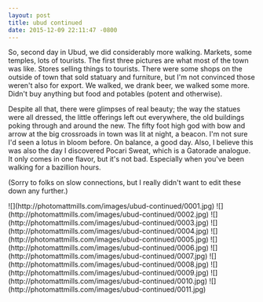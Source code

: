 ```yaml
---
layout: post
title: ubud continued
date: 2015-12-09 22:11:47 -0800
---
```


So, second day in Ubud, we did considerably more walking. Markets, some temples, lots of tourists. The first three pictures are what most of the town was like. Stores selling things to tourists. There were some shops on the outside of town that sold statuary and furniture, but I'm not convinced those weren't also for export. We walked, we drank beer, we walked some more. Didn't buy anything but food and potables (potent and otherwise).

Despite all that, there were glimpses of real beauty; the way the statues were all dressed, the little offerings left out everywhere, the old buildings poking through and around the new. The fifty foot high god with bow and arrow at the big crossroads in town was lit at night, a beacon. I'm not sure I'd seen a lotus in bloom before. On balance, a good day. Also, I believe this was also the day I discovered Pocari Sweat, which is a Gatorade analogue. It only comes in one flavor, but it's not bad. Especially when you've been walking for a bazillion hours.

(Sorry to folks on slow connections, but I really didn't want to edit these down any further.)

<span style="display:block;" class="center">
  ![](http://photomattmills.com/images/ubud-continued/0001.jpg)
  ![](http://photomattmills.com/images/ubud-continued/0002.jpg)
  ![](http://photomattmills.com/images/ubud-continued/0003.jpg)
  ![](http://photomattmills.com/images/ubud-continued/0004.jpg)
  ![](http://photomattmills.com/images/ubud-continued/0005.jpg)
  ![](http://photomattmills.com/images/ubud-continued/0006.jpg)
  ![](http://photomattmills.com/images/ubud-continued/0007.jpg)
  ![](http://photomattmills.com/images/ubud-continued/0008.jpg)
  ![](http://photomattmills.com/images/ubud-continued/0009.jpg)
  ![](http://photomattmills.com/images/ubud-continued/0010.jpg)
  ![](http://photomattmills.com/images/ubud-continued/0011.jpg)
</span>
